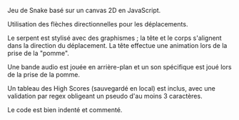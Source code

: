 Jeu de Snake basé sur un canvas 2D en JavaScript.

Utilisation des flèches directionnelles pour les déplacements.

Le serpent est stylisé avec des graphismes ; la tête et le corps s'alignent dans la direction du déplacement. La tête effectue une animation lors de la prise de la "pomme".

Une bande audio est jouée en arrière-plan et un son spécifique est joué lors de la prise de la pomme.

Un tableau des High Scores (sauvegardé en local) est inclus, avec une validation par regex obligeant un pseudo d'au moins 3 caractères.

Le code est bien indenté et commenté.
